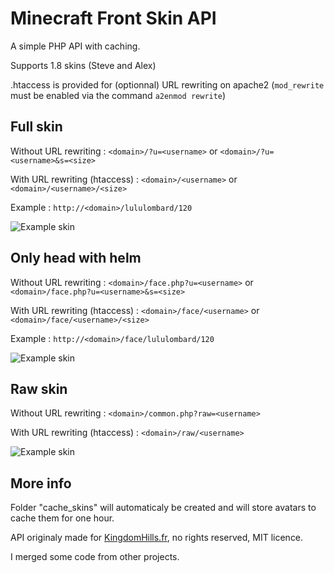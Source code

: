 # Minecraft Front Skin API
A simple PHP API with caching.

Supports 1.8 skins (Steve and Alex)

.htaccess is provided for (optionnal) URL rewriting on apache2 (`mod_rewrite` must be enabled via the command `a2enmod rewrite`)

## Full skin

Without URL rewriting : `<domain>/?u=<username>` or `<domain>/?u=<username>&s=<size>`

With URL rewriting (htaccess) : `<domain>/<username>` or `<domain>/<username>/<size>`

Example : `http://<domain>/lululombard/120`

![Example skin](http://skins.kingdomhills.fr/lululombard/120)

## Only head with helm

Without URL rewriting : `<domain>/face.php?u=<username>` or `<domain>/face.php?u=<username>&s=<size>`

With URL rewriting (htaccess) : `<domain>/face/<username>` or `<domain>/face/<username>/<size>`

Example : `http://<domain>/face/lululombard/120`

![Example skin](http://skins.kingdomhills.fr/face/lululombard/120)

## Raw skin

Without URL rewriting : `<domain>/common.php?raw=<username>`

With URL rewriting (htaccess) : `<domain>/raw/<username>`

![Example skin](http://skins.kingdomhills.fr/raw/lululombard/120)

## More info

Folder "cache_skins" will automaticaly be created and will store avatars to cache them for one hour.

API originaly made for [KingdomHills.fr](http://kingdomhills.fr/), no rights reserved, MIT licence.

I merged some code from other projects.

